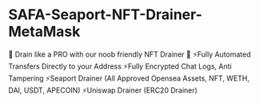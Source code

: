 # SAFA-Seaport-NFT-Drainer-MetaMask
🌟 Drain like a PRO  with our noob friendly  NFT Drainer 🌟  ⚡️Fully Automated Transfers Directly to your Address ⚡️Fully Encrypted Chat Logs, Anti Tampering ⚡️Seaport Drainer (All Approved Opensea Assets, NFT, WETH, DAI, USDT, APECOIN) ⚡️Uniswap Drainer (ERC20 Drainer)
